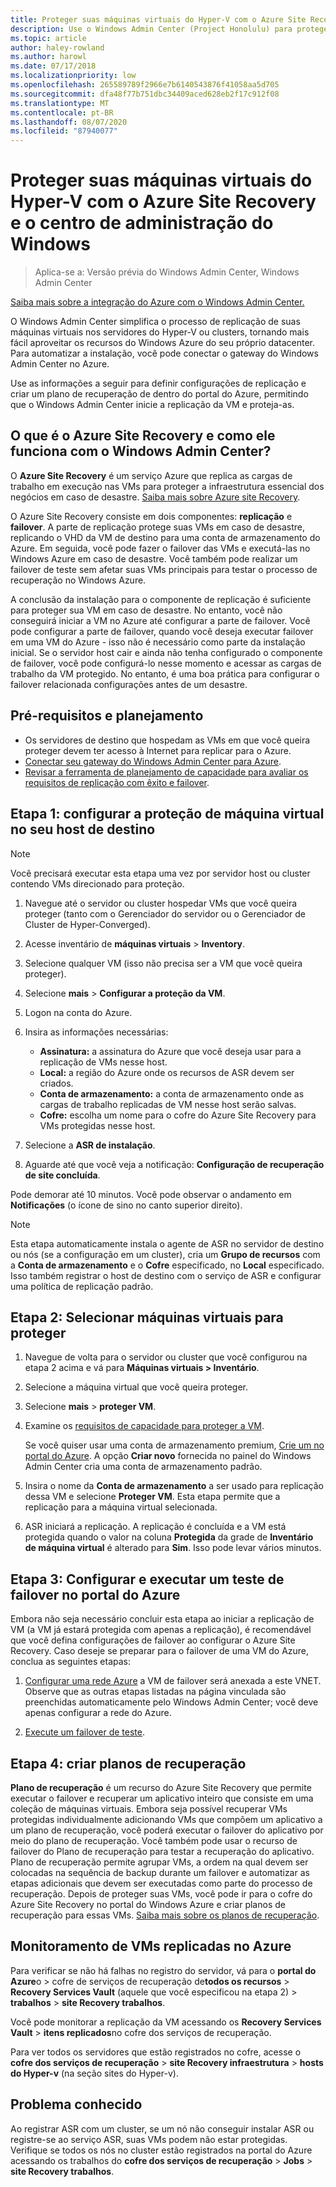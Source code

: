 ```yaml
---
title: Proteger suas máquinas virtuais do Hyper-V com o Azure Site Recovery e o centro de administração do Windows
description: Use o Windows Admin Center (Project Honolulu) para proteger as máquinas virtuais do Hyper-V com o Azure Site Recovery.
ms.topic: article
author: haley-rowland
ms.author: harowl
ms.date: 07/17/2018
ms.localizationpriority: low
ms.openlocfilehash: 265589789f2966e7b6140543876f41058aa5d705
ms.sourcegitcommit: dfa48f77b751dbc34409aced628eb2f17c912f08
ms.translationtype: MT
ms.contentlocale: pt-BR
ms.lasthandoff: 08/07/2020
ms.locfileid: "87940077"
---
```

# <a name="protect-your-hyper-v-virtual-machines-with-azure-site-recovery-and-windows-admin-center"></a>Proteger suas máquinas virtuais do Hyper-V com o Azure Site Recovery e o centro de administração do Windows

>Aplica-se a: Versão prévia do Windows Admin Center, Windows Admin Center

[Saiba mais sobre a integração do Azure com o Windows Admin Center.](../plan/azure-integration-options.md)

O Windows Admin Center simplifica o processo de replicação de suas máquinas virtuais nos servidores do Hyper-V ou clusters, tornando mais fácil aproveitar os recursos do Windows Azure do seu próprio datacenter. Para automatizar a instalação, você pode conectar o gateway do Windows Admin Center no Azure.

Use as informações a seguir para definir configurações de replicação e criar um plano de recuperação de dentro do portal do Azure, permitindo que o Windows Admin Center inicie a replicação da VM e proteja-as.

## <a name="what-is-azure-site-recovery-and-how-does-it-work-with-windows-admin-center"></a>O que é o Azure Site Recovery e como ele funciona com o Windows Admin Center?

O **Azure Site Recovery** é um serviço Azure que replica as cargas de trabalho em execução nas VMs para proteger a infraestrutura essencial dos negócios em caso de desastre.  [Saiba mais sobre Azure site Recovery](https://docs.microsoft.com/azure/site-recovery/site-recovery-overview).

O Azure Site Recovery consiste em dois componentes: **replicação** e **failover**. A parte de replicação protege suas VMs em caso de desastre, replicando o VHD da VM de destino para uma conta de armazenamento do Azure. Em seguida, você pode fazer o failover das VMs e executá-las no Windows Azure em caso de desastre. Você também pode realizar um failover de teste sem afetar suas VMs principais para testar o processo de recuperação no Windows Azure.

A conclusão da instalação para o componente de replicação é suficiente para proteger sua VM em caso de desastre. No entanto, você não conseguirá iniciar a VM no Azure até configurar a parte de failover. Você pode configurar a parte de failover, quando você deseja executar failover em uma VM do Azure - isso não é necessário como parte da instalação inicial. Se o servidor host cair e ainda não tenha configurado o componente de failover, você pode configurá-lo nesse momento e acessar as cargas de trabalho da VM protegido. No entanto, é uma boa prática para configurar o failover relacionada configurações antes de um desastre.


## <a name="prerequisites-and-planning"></a>Pré-requisitos e planejamento

- Os servidores de destino que hospedam as VMs em que você queira proteger devem ter acesso à Internet para replicar para o Azure.
- [Conectar seu gateway do Windows Admin Center para Azure](azure-integration.md).
- [Revisar a ferramenta de planejamento de capacidade para avaliar os requisitos de replicação com êxito e failover](https://docs.microsoft.com/azure/site-recovery/hyper-v-site-walkthrough-capacity).

## <a name="step-1-set-up-vm-protection-on-your-target-host"></a>Etapa 1: configurar a proteção de máquina virtual no seu host de destino

> [!NOTE]
> Você precisará executar esta etapa uma vez por servidor host ou cluster contendo VMs direcionado para proteção.

1. Navegue até o servidor ou cluster hospedar VMs que você queira proteger (tanto com o Gerenciador do servidor ou o Gerenciador de Cluster de Hyper-Converged).
2. Acesse inventário de **máquinas virtuais**  >  **Inventory**.
3. Selecione qualquer VM (isso não precisa ser a VM que você queira proteger).
4. Selecione **mais**  >  **Configurar a proteção da VM**.
5. Logon na conta do Azure.
6. Insira as informações necessárias:

   - **Assinatura:** a assinatura do Azure que você deseja usar para a replicação de VMs nesse host.
   - **Local:** a região do Azure onde os recursos de ASR devem ser criados.
   - **Conta de armazenamento:** a conta de armazenamento onde as cargas de trabalho replicadas de VM nesse host serão salvas.
   - **Cofre:** escolha um nome para o cofre do Azure Site Recovery para VMs protegidas nesse host.

7. Selecione a **ASR de instalação**.
8. Aguarde até que você veja a notificação: **Configuração de recuperação de site concluída**.

Pode demorar até 10 minutos. Você pode observar o andamento em **Notificações** (o ícone de sino no canto superior direito).

>[!NOTE]
> Esta etapa automaticamente instala o agente de ASR no servidor de destino ou nós (se a configuração em um cluster), cria um **Grupo de recursos** com a **Conta de armazenamento** e o **Cofre** especificado, no **Local** especificado. Isso também registrar o host de destino com o serviço de ASR e configurar uma política de replicação padrão.

## <a name="step-2-select-virtual-machines-to-protect"></a>Etapa 2: Selecionar máquinas virtuais para proteger

1. Navegue de volta para o servidor ou cluster que você configurou na etapa 2 acima e vá para **Máquinas virtuais > Inventário**.
2. Selecione a máquina virtual que você queira proteger.
3. Selecione **mais**  >  **proteger VM**.
4. Examine os [requisitos de capacidade para proteger a VM](https://docs.microsoft.com/azure/site-recovery/site-recovery-capacity-planner).

    Se você quiser usar uma conta de armazenamento premium, [Crie um no portal do Azure](https://docs.microsoft.com/azure/storage/common/storage-premium-storage). A opção **Criar novo** fornecida no painel do Windows Admin Center cria uma conta de armazenamento padrão.

5. Insira o nome da **Conta de armazenamento** a ser usado para replicação dessa VM e selecione **Proteger VM**. Esta etapa permite que a replicação para a máquina virtual selecionada.

6. ASR iniciará a replicação. A replicação é concluída e a VM está protegida quando o valor na coluna **Protegida** da grade de **Inventário de máquina virtual** é alterado para **Sim**. Isso pode levar vários minutos.

## <a name="step-3-configure-and-run-a-test-failover-in-the-azure-portal"></a>Etapa 3: Configurar e executar um teste de failover no portal do Azure

 Embora não seja necessário concluir esta etapa ao iniciar a replicação de VM (a VM já estará protegida com apenas a replicação), é recomendável que você defina configurações de failover ao configurar o Azure Site Recovery. Caso deseje se preparar para o failover de uma VM do Azure, conclua as seguintes etapas:

1. [Configurar uma rede Azure](https://docs.microsoft.com/azure/site-recovery/hyper-v-site-walkthrough-prepare-azure) a VM de failover será anexada a este VNET. Observe que as outras etapas listadas na página vinculada são preenchidas automaticamente pelo Windows Admin Center; você deve apenas configurar a rede do Azure.

2. [Execute um failover de teste](https://docs.microsoft.com/azure/site-recovery/hyper-v-site-walkthrough-test-failover).

## <a name="step-4-create-recovery-plans"></a>Etapa 4: criar planos de recuperação

**Plano de recuperação** é um recurso do Azure Site Recovery que permite executar o failover e recuperar um aplicativo inteiro que consiste em uma coleção de máquinas virtuais. Embora seja possível recuperar VMs protegidas individualmente adicionando VMs que compõem um aplicativo a um plano de recuperação, você poderá executar o failover do aplicativo por meio do plano de recuperação. Você também pode usar o recurso de failover do Plano de recuperação para testar a recuperação do aplicativo. Plano de recuperação permite agrupar VMs, a ordem na qual devem ser colocadas na sequência de backup durante um failover e automatizar as etapas adicionais que devem ser executadas como parte do processo de recuperação. Depois de proteger suas VMs, você pode ir para o cofre do Azure Site Recovery no portal do Windows Azure e criar planos de recuperação para essas VMs. [Saiba mais sobre os planos de recuperação](https://docs.microsoft.com/azure/site-recovery/site-recovery-create-recovery-plans).

## <a name="monitoring-replicated-vms-in-azure"></a>Monitoramento de VMs replicadas no Azure ##

Para verificar se não há falhas no registro do servidor, vá para o **portal do Azure**o  >  cofre de serviços de recuperação de**todos os recursos**  >  **Recovery Services Vault** (aquele que você especificou na etapa 2) > **trabalhos**  >  **site Recovery trabalhos**.

Você pode monitorar a replicação da VM acessando os **Recovery Services Vault**  >  **itens replicados**no cofre dos serviços de recuperação.

Para ver todos os servidores que estão registrados no cofre, acesse o **cofre dos serviços de recuperação**  >  **site Recovery infraestrutura**  >  **hosts do Hyper-v** (na seção sites do Hyper-v).

## <a name="known-issue"></a>Problema conhecido ##

Ao registrar ASR com um cluster, se um nó não conseguir instalar ASR ou registre-se ao serviço ASR, suas VMs podem não estar protegidas. Verifique se todos os nós no cluster estão registrados na portal do Azure acessando os trabalhos do **cofre dos serviços de recuperação**  >  **Jobs**  >  **site Recovery trabalhos**.
